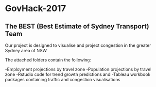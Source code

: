 # GovHack-2017
The BEST (Best Estimate of Sydney Transport) Team
--------------------------------------------------

Our project is designed to visualise and project congestion in the greater Sydney area of NSW.

The attached folders contain the following:

-Employment projections by travel zone
-Population projections by travel zone
-Rstudio code for trend growth predictions and <xyz>
-Tableau workbook packages containing traffic and congestion visualisations  


